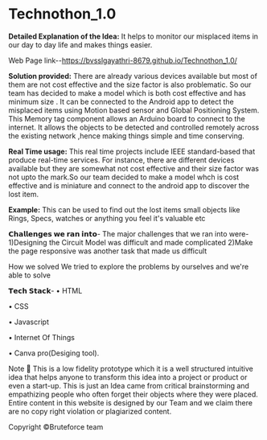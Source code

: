 # Technothon_1.0


**Detailed Explanation of the Idea:** It helps to monitor our misplaced items  in our day to day life and makes things easier.

Web Page link--https://bvsslgayathri-8679.github.io/Technothon_1.0/

**Solution provided:** 
There are already various devices available but most of them are not cost effective and the size factor is also problematic.
So our team has decided to make a model which is both cost effective and has minimum size . It can be connected to the Android app to detect the misplaced items using Motion based sensor and Global Positioning System.
This Memory tag component allows an Arduino board to connect to the internet.
It allows the objects to be detected and controlled remotely across the existing network ,hence making things simple and time conserving.


**Real Time usage:** This real time projects include IEEE standard-based that produce real-time services. For instance, there are different devices available but they are somewhat not cost effective and their size factor was not upto the mark.So our team decided to make a model whch is cost effective and is  miniature and connect to the android app to discover the lost item.

**Example:** This can be  used to find out the lost items small objects like Rings, Specs, watches or anything you feel it's valuable etc

**𝗖𝗵𝗮𝗹𝗹𝗲𝗻𝗴𝗲𝘀 𝘄𝗲 𝗿𝗮𝗻 𝗶𝗻𝘁𝗼**-
The major challenges that we ran into were-
1)Designing the Circuit Model was difficult and made complicated
2)Make the page responsive was another task that made us difficult

How we solved
We tried to explore the problems by ourselves and we're able to solve

**𝗧𝗲𝗰𝗵 𝗦𝘁𝗮𝗰𝗸**-
• HTML

• CSS

• Javascript

• Internet Of Things

• Canva pro(Desiging tool).


Note 📝
This is a low fidelity prototype which it is a well structured intuitive idea that helps anyone to transform this idea into a project or product or even a start-up. This is just an Idea came from critical brainstorming and empathizing people who often forget their objects where they were placed. Entire content in this website is designed by our Team and we claim there are no copy right violation or plagiarized content.



Copyright ©Bruteforce team

